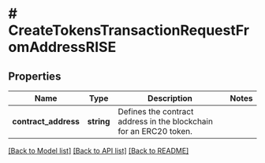 # # CreateTokensTransactionRequestFromAddressRISE

## Properties

Name | Type | Description | Notes
------------ | ------------- | ------------- | -------------
**contract_address** | **string** | Defines the contract address in the blockchain for an ERC20 token. |

[[Back to Model list]](../../README.md#models) [[Back to API list]](../../README.md#endpoints) [[Back to README]](../../README.md)
